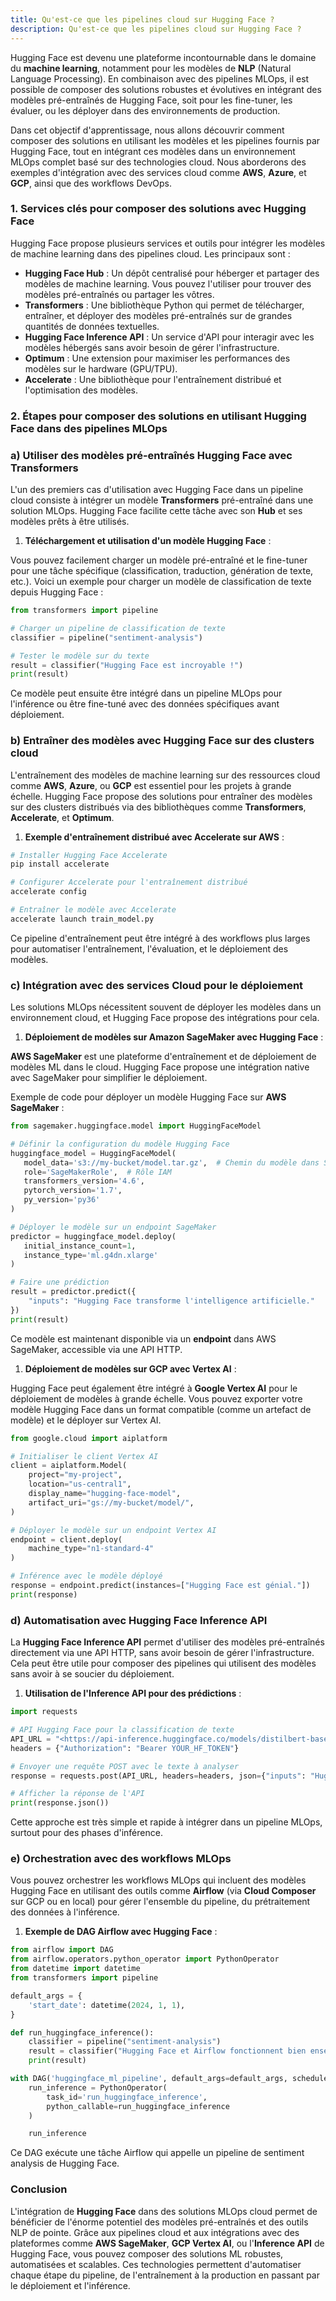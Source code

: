 ```yaml
---
title: Qu'est-ce que les pipelines cloud sur Hugging Face ?
description: Qu'est-ce que les pipelines cloud sur Hugging Face ?
---
```


Hugging Face est devenu une plateforme incontournable dans le domaine du **machine learning**, notamment pour les modèles de **NLP** (Natural Language Processing). En combinaison avec des pipelines MLOps, il est possible de composer des solutions robustes et évolutives en intégrant des modèles pré-entraînés de Hugging Face, soit pour les fine-tuner, les évaluer, ou les déployer dans des environnements de production.

Dans cet objectif d'apprentissage, nous allons découvrir comment composer des solutions en utilisant les modèles et les pipelines fournis par Hugging Face, tout en intégrant ces modèles dans un environnement MLOps complet basé sur des technologies cloud. Nous aborderons des exemples d'intégration avec des services cloud comme **AWS**, **Azure**, et **GCP**, ainsi que des workflows DevOps.

### 1. **Services clés pour composer des solutions avec Hugging Face**

Hugging Face propose plusieurs services et outils pour intégrer les modèles de machine learning dans des pipelines cloud. Les principaux sont :

- **Hugging Face Hub** : Un dépôt centralisé pour héberger et partager des modèles de machine learning. Vous pouvez l'utiliser pour trouver des modèles pré-entraînés ou partager les vôtres.
- **Transformers** : Une bibliothèque Python qui permet de télécharger, entraîner, et déployer des modèles pré-entraînés sur de grandes quantités de données textuelles.
- **Hugging Face Inference API** : Un service d'API pour interagir avec les modèles hébergés sans avoir besoin de gérer l'infrastructure.
- **Optimum** : Une extension pour maximiser les performances des modèles sur le hardware (GPU/TPU).
- **Accelerate** : Une bibliothèque pour l'entraînement distribué et l'optimisation des modèles.

### 2. **Étapes pour composer des solutions en utilisant Hugging Face dans des pipelines MLOps**

### a) **Utiliser des modèles pré-entraînés Hugging Face avec Transformers**

L'un des premiers cas d'utilisation avec Hugging Face dans un pipeline cloud consiste à intégrer un modèle **Transformers** pré-entraîné dans une solution MLOps. Hugging Face facilite cette tâche avec son **Hub** et ses modèles prêts à être utilisés.

1. **Téléchargement et utilisation d'un modèle Hugging Face** :

Vous pouvez facilement charger un modèle pré-entraîné et le fine-tuner pour une tâche spécifique (classification, traduction, génération de texte, etc.). Voici un exemple pour charger un modèle de classification de texte depuis Hugging Face :

```python
from transformers import pipeline

# Charger un pipeline de classification de texte
classifier = pipeline("sentiment-analysis")

# Tester le modèle sur du texte
result = classifier("Hugging Face est incroyable !")
print(result)

```

Ce modèle peut ensuite être intégré dans un pipeline MLOps pour l'inférence ou être fine-tuné avec des données spécifiques avant déploiement.

### b) **Entraîner des modèles avec Hugging Face sur des clusters cloud**

L'entraînement des modèles de machine learning sur des ressources cloud comme **AWS**, **Azure**, ou **GCP** est essentiel pour les projets à grande échelle. Hugging Face propose des solutions pour entraîner des modèles sur des clusters distribués via des bibliothèques comme **Transformers**, **Accelerate**, et **Optimum**.

1. **Exemple d'entraînement distribué avec Accelerate sur AWS** :

```bash
# Installer Hugging Face Accelerate
pip install accelerate

# Configurer Accelerate pour l'entraînement distribué
accelerate config

# Entraîner le modèle avec Accelerate
accelerate launch train_model.py

```

Ce pipeline d'entraînement peut être intégré à des workflows plus larges pour automatiser l'entraînement, l'évaluation, et le déploiement des modèles.

### c) **Intégration avec des services Cloud pour le déploiement**

Les solutions MLOps nécessitent souvent de déployer les modèles dans un environnement cloud, et Hugging Face propose des intégrations pour cela.

1. **Déploiement de modèles sur Amazon SageMaker avec Hugging Face** :

**AWS SageMaker** est une plateforme d'entraînement et de déploiement de modèles ML dans le cloud. Hugging Face propose une intégration native avec SageMaker pour simplifier le déploiement.

Exemple de code pour déployer un modèle Hugging Face sur **AWS SageMaker** :

```python
from sagemaker.huggingface.model import HuggingFaceModel

# Définir la configuration du modèle Hugging Face
huggingface_model = HuggingFaceModel(
   model_data='s3://my-bucket/model.tar.gz',  # Chemin du modèle dans S3
   role='SageMakerRole',  # Rôle IAM
   transformers_version='4.6',
   pytorch_version='1.7',
   py_version='py36'
)

# Déployer le modèle sur un endpoint SageMaker
predictor = huggingface_model.deploy(
   initial_instance_count=1,
   instance_type='ml.g4dn.xlarge'
)

# Faire une prédiction
result = predictor.predict({
    "inputs": "Hugging Face transforme l'intelligence artificielle."
})
print(result)

```

Ce modèle est maintenant disponible via un **endpoint** dans AWS SageMaker, accessible via une API HTTP.

1. **Déploiement de modèles sur GCP avec Vertex AI** :

Hugging Face peut également être intégré à **Google Vertex AI** pour le déploiement de modèles à grande échelle. Vous pouvez exporter votre modèle Hugging Face dans un format compatible (comme un artefact de modèle) et le déployer sur Vertex AI.

```python
from google.cloud import aiplatform

# Initialiser le client Vertex AI
client = aiplatform.Model(
    project="my-project",
    location="us-central1",
    display_name="hugging-face-model",
    artifact_uri="gs://my-bucket/model/",
)

# Déployer le modèle sur un endpoint Vertex AI
endpoint = client.deploy(
    machine_type="n1-standard-4"
)

# Inférence avec le modèle déployé
response = endpoint.predict(instances=["Hugging Face est génial."])
print(response)

```

### d) **Automatisation avec Hugging Face Inference API**

La **Hugging Face Inference API** permet d'utiliser des modèles pré-entraînés directement via une API HTTP, sans avoir besoin de gérer l'infrastructure. Cela peut être utile pour composer des pipelines qui utilisent des modèles sans avoir à se soucier du déploiement.

1. **Utilisation de l'Inference API pour des prédictions** :

```python
import requests

# API Hugging Face pour la classification de texte
API_URL = "<https://api-inference.huggingface.co/models/distilbert-base-uncased-finetuned-sst-2-english>"
headers = {"Authorization": "Bearer YOUR_HF_TOKEN"}

# Envoyer une requête POST avec le texte à analyser
response = requests.post(API_URL, headers=headers, json={"inputs": "Hugging Face est fantastique!"})

# Afficher la réponse de l'API
print(response.json())

```

Cette approche est très simple et rapide à intégrer dans un pipeline MLOps, surtout pour des phases d'inférence.

### e) **Orchestration avec des workflows MLOps**

Vous pouvez orchestrer les workflows MLOps qui incluent des modèles Hugging Face en utilisant des outils comme **Airflow** (via **Cloud Composer** sur GCP ou en local) pour gérer l'ensemble du pipeline, du prétraitement des données à l'inférence.

1. **Exemple de DAG Airflow avec Hugging Face** :

```python
from airflow import DAG
from airflow.operators.python_operator import PythonOperator
from datetime import datetime
from transformers import pipeline

default_args = {
    'start_date': datetime(2024, 1, 1),
}

def run_huggingface_inference():
    classifier = pipeline("sentiment-analysis")
    result = classifier("Hugging Face et Airflow fonctionnent bien ensemble!")
    print(result)

with DAG('huggingface_ml_pipeline', default_args=default_args, schedule_interval=None) as dag:
    run_inference = PythonOperator(
        task_id='run_huggingface_inference',
        python_callable=run_huggingface_inference
    )

    run_inference

```

Ce DAG exécute une tâche Airflow qui appelle un pipeline de sentiment analysis de Hugging Face.

### Conclusion

L'intégration de **Hugging Face** dans des solutions MLOps cloud permet de bénéficier de l'énorme potentiel des modèles pré-entraînés et des outils NLP de pointe. Grâce aux pipelines cloud et aux intégrations avec des plateformes comme **AWS SageMaker**, **GCP Vertex AI**, ou l'**Inference API** de Hugging Face, vous pouvez composer des solutions ML robustes, automatisées et scalables. Ces technologies permettent d'automatiser chaque étape du pipeline, de l'entraînement à la production en passant par le déploiement et l'inférence.
